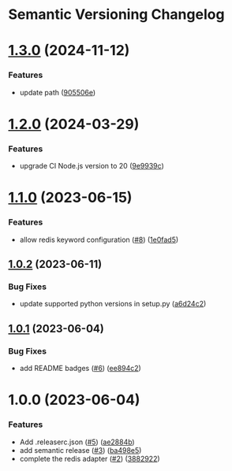 # Semantic Versioning Changelog

# [1.3.0](https://github.com/officialpycasbin/redis-adapter/compare/v1.2.0...v1.3.0) (2024-11-12)


### Features

* update path ([905506e](https://github.com/officialpycasbin/redis-adapter/commit/905506ea0fab82483fee0ef644e3d9183470dfd5))

# [1.2.0](https://github.com/officialpycasbin/redis-adapter/compare/v1.1.0...v1.2.0) (2024-03-29)


### Features

* upgrade CI Node.js version to 20 ([9e9939c](https://github.com/officialpycasbin/redis-adapter/commit/9e9939c98d907b586b30e31c2cc7f44c21d38930))

# [1.1.0](https://github.com/officialpycasbin/redis-adapter/compare/v1.0.2...v1.1.0) (2023-06-15)


### Features

* allow redis keyword configuration ([#8](https://github.com/officialpycasbin/redis-adapter/issues/8)) ([1e0fad5](https://github.com/officialpycasbin/redis-adapter/commit/1e0fad5ed09091ee903ac6b8066266bfc38cc792))

## [1.0.2](https://github.com/officialpycasbin/redis-adapter/compare/v1.0.1...v1.0.2) (2023-06-11)


### Bug Fixes

* update supported python versions in setup.py ([a6d24c2](https://github.com/officialpycasbin/redis-adapter/commit/a6d24c2eade97761c12cc85724db06d189f29a63))

## [1.0.1](https://github.com/officialpycasbin/redis-adapter/compare/v1.0.0...v1.0.1) (2023-06-04)


### Bug Fixes

* add README badges ([#6](https://github.com/officialpycasbin/redis-adapter/issues/6)) ([ee894c2](https://github.com/officialpycasbin/redis-adapter/commit/ee894c249acdb943588b0ead8fc4b0aaea3ad4ee))

# 1.0.0 (2023-06-04)


### Features

* Add .releaserc.json ([#5](https://github.com/officialpycasbin/redis-adapter/issues/5)) ([ae2884b](https://github.com/officialpycasbin/redis-adapter/commit/ae2884b97717e3f7121a3a01fc6780ad51f2b9f6))
* add semantic release ([#3](https://github.com/officialpycasbin/redis-adapter/issues/3)) ([ba498e5](https://github.com/officialpycasbin/redis-adapter/commit/ba498e5c520a79d44137ff4ecbbfe1d3ca880b7d))
* complete the redis adapter ([#2](https://github.com/officialpycasbin/redis-adapter/issues/2)) ([3882922](https://github.com/officialpycasbin/redis-adapter/commit/38829228a51b3e7e0e88b85e9a7a2a1c5cea3890))
